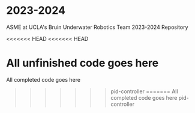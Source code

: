# 2023-2024
ASME at UCLA's Bruin Underwater Robotics Team 2023-2024 Repository

<<<<<<< HEAD
<<<<<<< HEAD

All unfinished code goes here
=======
All completed code goes here
>>>>>>> pid-controller
=======
All completed code goes here
>>>>>>> pid-controller
